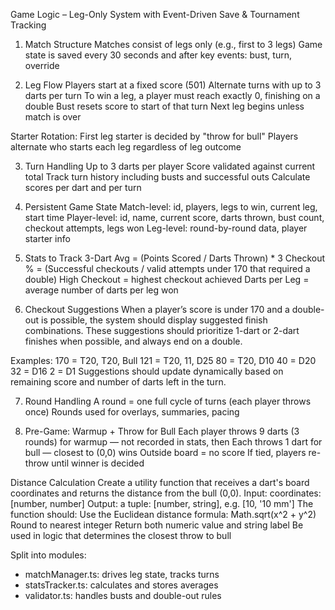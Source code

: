 Game Logic – Leg-Only System with Event-Driven Save & Tournament Tracking

1. Match Structure
Matches consist of legs only (e.g., first to 3 legs)
Game state is saved every 30 seconds and after key events: bust, turn, override

2. Leg Flow
Players start at a fixed score (501)
Alternate turns with up to 3 darts per turn
To win a leg, a player must reach exactly 0, finishing on a double
Bust resets score to start of that turn
Next leg begins unless match is over

Starter Rotation:
First leg starter is decided by "throw for bull"
Players alternate who starts each leg regardless of leg outcome

3. Turn Handling
Up to 3 darts per player
Score validated against current total
Track turn history including busts and successful outs
Calculate scores per dart and per turn

4. Persistent Game State
Match-level: id, players, legs to win, current leg, start time
Player-level: id, name, current score, darts thrown, bust count, checkout attempts, legs won
Leg-level: round-by-round data, player starter info

5. Stats to Track
3-Dart Avg = (Points Scored / Darts Thrown) * 3
Checkout % = (Successful checkouts / valid attempts under 170 that required a double)
High Checkout = highest checkout achieved
Darts per Leg = average number of darts per leg won

6. Checkout Suggestions
When a player’s score is under 170 and a double-out is possible, the system should display suggested finish combinations.
These suggestions should prioritize 1-dart or 2-dart finishes when possible, and always end on a double.

Examples:
170 = T20, T20, Bull
121 = T20, 11, D25
80 = T20, D10
40 = D20
32 = D16
2 = D1
Suggestions should update dynamically based on remaining score and number of darts left in the turn.

7. Round Handling
A round = one full cycle of turns (each player throws once)
Rounds used for overlays, summaries, pacing

8. Pre-Game: Warmup + Throw for Bull
Each player throws 9 darts (3 rounds) for warmup — not recorded in stats, then
Each throws 1 dart for bull — closest to (0,0) wins
Outside board = no score
If tied, players re-throw until winner is decided

Distance Calculation
Create a utility function that receives a dart's board coordinates and returns the distance from the bull (0,0).
Input: coordinates: [number, number]
Output: a tuple: [number, string], e.g. [10, '10 mm']
The function should:
Use the Euclidean distance formula: Math.sqrt(x^2 + y^2)
Round to nearest integer
Return both numeric value and string label
Be used in logic that determines the closest throw to bull




Split into modules:
- matchManager.ts: drives leg state, tracks turns
- statsTracker.ts: calculates and stores averages
- validator.ts: handles busts and double-out rules
